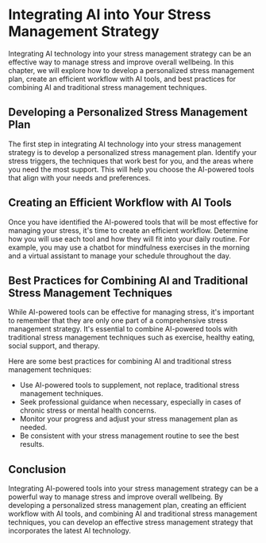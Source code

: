 Integrating AI into Your Stress Management Strategy
============================================================

Integrating AI technology into your stress management strategy can be an effective way to manage stress and improve overall wellbeing. In this chapter, we will explore how to develop a personalized stress management plan, create an efficient workflow with AI tools, and best practices for combining AI and traditional stress management techniques.

Developing a Personalized Stress Management Plan
------------------------------------------------

The first step in integrating AI technology into your stress management strategy is to develop a personalized stress management plan. Identify your stress triggers, the techniques that work best for you, and the areas where you need the most support. This will help you choose the AI-powered tools that align with your needs and preferences.

Creating an Efficient Workflow with AI Tools
--------------------------------------------

Once you have identified the AI-powered tools that will be most effective for managing your stress, it's time to create an efficient workflow. Determine how you will use each tool and how they will fit into your daily routine. For example, you may use a chatbot for mindfulness exercises in the morning and a virtual assistant to manage your schedule throughout the day.

Best Practices for Combining AI and Traditional Stress Management Techniques
----------------------------------------------------------------------------

While AI-powered tools can be effective for managing stress, it's important to remember that they are only one part of a comprehensive stress management strategy. It's essential to combine AI-powered tools with traditional stress management techniques such as exercise, healthy eating, social support, and therapy.

Here are some best practices for combining AI and traditional stress management techniques:

* Use AI-powered tools to supplement, not replace, traditional stress management techniques.
* Seek professional guidance when necessary, especially in cases of chronic stress or mental health concerns.
* Monitor your progress and adjust your stress management plan as needed.
* Be consistent with your stress management routine to see the best results.

Conclusion
----------

Integrating AI-powered tools into your stress management strategy can be a powerful way to manage stress and improve overall wellbeing. By developing a personalized stress management plan, creating an efficient workflow with AI tools, and combining AI and traditional stress management techniques, you can develop an effective stress management strategy that incorporates the latest AI technology.
